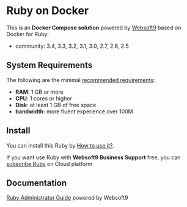 # Ruby on Docker  

This is an **Docker Compose solution** powered by [Websoft9](https://www.websoft9.com) based on Docker for Ruby:


 - community:  3.4, 3.3, 3.2, 3.1, 3.0, 2.7, 2.6, 2.5


## System Requirements

The following are the minimal [recommended requirements](https://www.ruby-lang.org/):

* **RAM**: 1 GB or more
* **CPU**: 1 cores or higher
* **Disk**: at least 1 GB of free space
* **bandwidth**: more fluent experience over 100M  

## Install

You can install this Ruby by [How to use it?](https://github.com/Websoft9/docker-library#how-to-use-it).   

If you want use Ruby with **Websoft9 Business Support** free, you can [subscribe Ruby](https://www.websoft9.com/apps) on Cloud platform

## Documentation

[Ruby Administrator Guide](https://support.websoft9.com/docs/ruby) powered by Websoft9